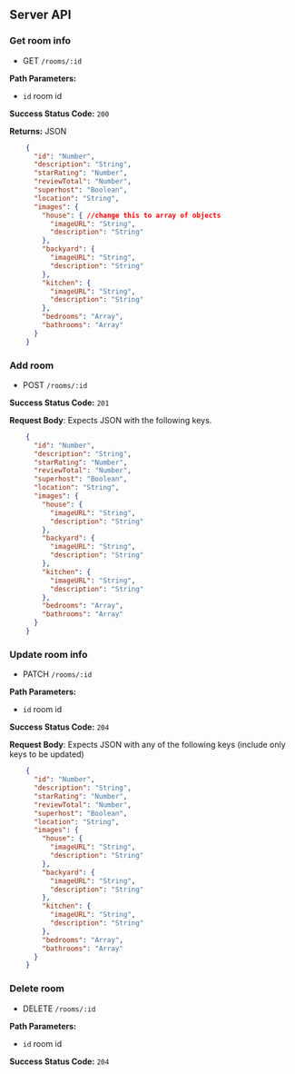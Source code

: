 ## Server API

### Get room info
  * GET `/rooms/:id`

**Path Parameters:**
  * `id` room id

**Success Status Code:** `200`

**Returns:** JSON

```json
    {
      "id": "Number",
      "description": "String",
      "starRating": "Number",
      "reviewTotal": "Number",
      "superhost": "Boolean",
      "location": "String",
      "images": {
        "house": { //change this to array of objects
          "imageURL": "String",
          "description": "String"
        },
        "backyard": {
          "imageURL": "String",
          "description": "String"
        },
        "kitchen": {
          "imageURL": "String",
          "description": "String"
        },
        "bedrooms": "Array",
        "bathrooms": "Array"
      }
    }
```

### Add room
  * POST `/rooms/:id`

**Success Status Code:** `201`

**Request Body**: Expects JSON with the following keys.

```json
    {
      "id": "Number",
      "description": "String",
      "starRating": "Number",
      "reviewTotal": "Number",
      "superhost": "Boolean",
      "location": "String",
      "images": {
        "house": {
          "imageURL": "String",
          "description": "String"
        },
        "backyard": {
          "imageURL": "String",
          "description": "String"
        },
        "kitchen": {
          "imageURL": "String",
          "description": "String"
        },
        "bedrooms": "Array",
        "bathrooms": "Array"
      }
    }
```


### Update room info
  * PATCH `/rooms/:id`

**Path Parameters:**
  * `id` room id

**Success Status Code:** `204`

**Request Body**: Expects JSON with any of the following keys (include only keys to be updated)

```json
    {
      "id": "Number",
      "description": "String",
      "starRating": "Number",
      "reviewTotal": "Number",
      "superhost": "Boolean",
      "location": "String",
      "images": {
        "house": {
          "imageURL": "String",
          "description": "String"
        },
        "backyard": {
          "imageURL": "String",
          "description": "String"
        },
        "kitchen": {
          "imageURL": "String",
          "description": "String"
        },
        "bedrooms": "Array",
        "bathrooms": "Array"
      }
    }
```

### Delete room
  * DELETE `/rooms/:id`

**Path Parameters:**
  * `id` room id

**Success Status Code:** `204`

